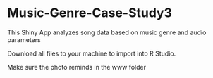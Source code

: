 # Music-Genre-Case-Study3
This Shiny App analyzes song data based on music genre and audio parameters

Download all files to your machine to import into R Studio. 

Make sure the photo reminds in the www folder
